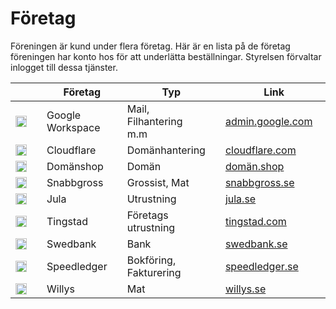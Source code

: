 # Företag
Föreningen är kund under flera företag.
Här är en lista på de företag föreningen har konto hos för att underlätta beställningar.
Styrelsen förvaltar inlogget till dessa tjänster.

|                                               | Företag          | Typ                    | Link                                           |
| --------------------------------------------- | ---------------- | ---------------------- | ---------------------------------------------- |
| ![🇬](https://www.google.com/favicon.ico)     | Google Workspace | Mail, Filhantering m.m | [admin.google.com](https://admin.google.com/)  |
| ![☁️](https://www.cloudflare.com/favicon.ico) | Cloudflare       | Domänhantering         | [cloudflare.com](https://www.cloudflare.com/)  |
| ![🛜](https://domän.shop/favicon.ico)         | Domänshop        | Domän                  | [domän.shop](https://domän.shop/)              |
| ![🍔](https://www.snabbgross.se/favicon.ico)  | Snabbgross       | Grossist, Mat          | [snabbgross.se](https://www.snabbgross.se/)    |
| ![🇯](https://www.jula.se/favicon.ico)        | Jula             | Utrustning             | [jula.se](https://www.jula.se/)                |
| ![🇹](https://www.tingstad.com/favicon.ico)   | Tingstad         | Företags utrustning    | [tingstad.com](https://www.tingstad.com/se-sv) |
| ![🏦](https://www.swedbank.se/etc/designs/wcms/favicon/favicon-32x32.png)| Swedbank         | Bank                   | [swedbank.se](https://www.swedbank.se/)        |
| ![💸](https://www.speedledger.se/wp-content/themes/speedledger/images/favicon.png)| Speedledger      | Bokföring, Fakturering | [speedledger.se](https://www.speedledger.se/)  |
| ![🍔](https://www.willys.se/favicon.ico) | Willys | Mat | [willys.se](https://www.willys.se/)|

<style>
    td {
        padding-right: 24px;
    }
    td img {
        width: 18px;
        height: 18px;
        font-size: 18px;
    }
</style>